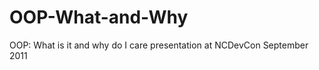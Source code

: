 OOP-What-and-Why
================

OOP: What is it and why do I care presentation at NCDevCon September 2011